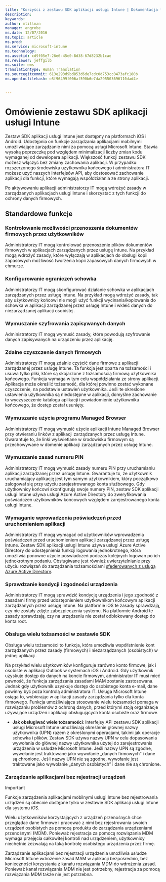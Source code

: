 ```yaml
---
title: "Korzyści z zestawu SDK aplikacji usługi Intune | Dokumentacja firmy Microsoft"
description: 
keywords: 
author: mtillman
manager: angrobe
ms.date: 12/07/2016
ms.topic: article
ms.prod: 
ms.service: microsoft-intune
ms.technology: 
ms.assetid: cd9f05e7-26e6-45e0-8d38-67d8232b1cae
ms.reviewer: jeffgilb
ms.suite: ems
translationtype: Human Translation
ms.sourcegitcommit: 613e293d9bd853d6de7cdc0d753cc8473afc180b
ms.openlocfilehash: e8f96499f006af590b6e7da295503696110dad4e


---
```


# <a name="intune-app-sdk-overview"></a>Omówienie zestawu SDK aplikacji usługi Intune
Zestaw SDK aplikacji usługi Intune jest dostępny na platformach iOS i Android. Udostępnia on funkcje zarządzania aplikacjami mobilnymi umożliwiające zarządzanie nimi za pomocą usługi Microsoft Intune. Stawia wysoką poprzeczkę pod względem minimalizacji liczby zmian kodu wymaganej od dewelopera aplikacji. Większość funkcji zestawu SDK możesz włączyć bez zmiany zachowania aplikacji. W przypadku rozszerzonego środowiska użytkownika końcowego i administratora IT możesz użyć naszych interfejsów API, aby dostosować zachowanie aplikacji dla funkcji, które wymagają współdziałania ze strony aplikacji. 

Po aktywowaniu aplikacji administratorzy IT mogą wdrożyć zasady w zarządzanych aplikacjach usługi Intune i skorzystać z tych funkcji do ochrony danych firmowych.

## <a name="regular-features"></a>Standardowe funkcje

### <a name="control-users-ability-to-move-corporate-documents"></a>Kontrolowanie możliwości przenoszenia dokumentów firmowych przez użytkowników
Administratorzy IT mogą kontrolować przenoszenie plików dokumentów firmowych w aplikacjach zarządzanych przez usługę Intune. Na przykład mogą wdrożyć zasady, które wyłączają w aplikacjach do obsługi kopii zapasowych możliwość tworzenia kopii zapasowych danych firmowych w chmurze.

### <a name="configure-clipboard-restrictions"></a>Konfigurowanie ograniczeń schowka
Administratorzy IT mogą skonfigurować działanie schowka w aplikacjach zarządzanych przez usługę Intune. Na przykład mogą wdrożyć zasady, tak aby użytkownicy końcowi nie mogli użyć funkcji wycinania/kopiowania do schowka w aplikacji zarządzanej przez usługę Intune i wkleić danych do niezarządzanej aplikacji osobistej.

### <a name="enforce-encryption-on-saved-data"></a>Wymuszanie szyfrowania zapisywanych danych
Administratorzy IT mogą wymusić zasady, które powodują szyfrowanie danych zapisywanych na urządzeniu przez aplikację.

### <a name="remotely-wipe-corporate-data"></a>Zdalne czyszczenie danych firmowych
Administratorzy IT mogą zdalnie czyścić dane firmowe z aplikacji zarządzanej przez usługę Intune. Ta funkcja jest oparta na tożsamości i usuwa tylko pliki, które są skojarzone z tożsamością firmową użytkownika końcowego. Funkcja wymaga w tym celu współdziałania ze strony aplikacji. Aplikacja może określić tożsamość, dla której powinno zostać wykonane czyszczenie, na podstawie ustawień użytkownika. Jeśli te określone ustawienia użytkownika są niedostępne w aplikacji, domyślne zachowanie to wyczyszczenie katalogu aplikacji i powiadomienie użytkownika końcowego, że dostęp został usunięty.

### <a name="enforce-the-use-of-a-managed-browser"></a>Wymuszanie użycia programu Managed Browser
Administratorzy IT mogą wymusić użycie aplikacji Intune Managed Browser przy otwieraniu linków z aplikacji zarządzanych przez usługę Intune. Gwarantuje to, że linki wyświetlane w środowisku firmowym są przechowywane w domenie aplikacji zarządzanych przez usługę Intune.

### <a name="enforce-a-pin-policy"></a>Wymuszanie zasad numeru PIN
Administratorzy IT mogą wymusić zasady numeru PIN przy uruchamianiu aplikacji zarządzanej przez usługę Intune. Gwarantuje to, że użytkownik uruchamiający aplikację jest tym samym użytkownikiem, który początkowo zalogował się przy użyciu zarejestrowanego konta służbowego. Gdy użytkownicy końcowi skonfigurują swoje numery PIN, zestaw SDK aplikacji usługi Intune używa usługi Azure Active Directory do zweryfikowania poświadczeń użytkowników końcowych względem zarejestrowanego konta usługi Intune.

### <a name="require-users-to-enter-credentials-before-they-can-start-apps"></a>Wymaganie wprowadzenia poświadczeń przed uruchomieniem aplikacji
Administratorzy IT mogą wymagać od użytkowników wprowadzenia poświadczeń przed uruchomieniem aplikacji zarządzanej przez usługę Intune. Zestaw SDK aplikacji usługi Intune używa usługi Azure Active Directory do udostępnienia funkcji logowania jednokrotnego, która umożliwia ponowne użycie poświadczeń podczas kolejnych logowań po ich jednokrotnym podaniu. Obsługiwane jest również uwierzytelnianie przy użyciu rozwiązań do zarządzania tożsamościami [sfederowanych z usługą Azure Active Directory](https://msdn.microsoft.com/library/azure/jj679342.aspx).

### <a name="check-device-health-and-compliance"></a>Sprawdzanie kondycji i zgodności urządzenia
Administratorzy IT mogą sprawdzić kondycję urządzenia i jego zgodność z zasadami firmy przed udostępnieniem użytkownikom końcowym aplikacji zarządzanych przez usługę Intune. Na platformie iOS te zasady sprawdzają, czy nie zostały zdjęte zabezpieczenia systemu. Na platformie Android te zasady sprawdzają, czy na urządzeniu nie został odblokowany dostęp do konta root.

### <a name="sdk-multi-identity-support"></a>Obsługa wielu tożsamości w zestawie SDK
Obsługa wielu tożsamości to funkcja, która umożliwia współistnienie kont zarządzanych przez zasady (firmowych) i niezarządzanych (osobistych) w jednej aplikacji.

Na przykład wielu użytkowników konfiguruje zarówno konto firmowe, jak i osobiste w aplikacji Outlook w systemach iOS i Android. Gdy użytkownik uzyskuje dostęp do danych na koncie firmowym, administrator IT musi mieć pewność, że funkcja zarządzania zasadami MAM zostanie zastosowana. Jednak gdy użytkownik uzyskuje dostęp do osobistego konta e-mail, dane powinny być poza kontrolą administratora IT. Usługa Microsoft Intune osiąga to, wybierając w aplikacji zasady zarządzania tylko dla konta firmowego. Funkcja umożliwiająca stosowanie wielu tożsamości pomaga w rozwiązaniu problemów z ochroną danych, przed którymi stoją organizacje używające urządzeń i aplikacji obsługujących konta osobiste oraz firmowe.

* **Jak obsługiwać wiele tożsamości**: Interfejsy API zestawu SDK aplikacji usługi Microsoft Intune umożliwiają określenie głównej nazwy użytkownika (UPN) razem z określonymi operacjami, takimi jak operacje schowka i plików. Zestaw SDK używa nazwy UPN w celu dopasowania wywołania do głównej nazwy użytkownika użytej do zarejestrowania urządzenia w usłudze Microsoft Intune. Jeśli nazwy UPN są zgodne, wywołanie jest traktowane jako wywołanie „danych firmowych” i dane są chronione. Jeśli nazwy UPN nie są zgodne, wywołanie jest traktowane jako wywołanie „danych osobistych” i dane nie są chronione.

### <a name="app-management-without-device-enrollment"></a>Zarządzanie aplikacjami bez rejestracji urządzeń

>[!IMPORTANT]
>Funkcje zarządzenia aplikacjami mobilnymi usługi Intune bez rejestrowania urządzeń są obecnie dostępne tylko w zestawie SDK aplikacji usługi Intune dla systemu iOS. 


Wielu użytkowników korzystających z urządzeń przenośnych chce przeglądać dane firmowe i pracować z nimi bez rejestrowania swoich urządzeń osobistych za pomocą produktu do zarządzania urządzeniami przenośnymi (MDM). Ponieważ rejestracja za pomocą rozwiązania MDM wymaga przejęcia całkowitej kontroli nad urządzeniem, użytkownicy niechętnie zezwalają na taką kontrolę osobistego urządzenia przez firmę.

Zarządzanie aplikacjami bez rejestracji urządzenia umożliwia usłudze Microsoft Intune wdrożenie zasad MAM w aplikacji bezpośrednio, bez konieczności korzystania z kanału rozwiązania MDM do wdrożenia zasad. Ponieważ kanał rozwiązania MDM nie jest potrzebny, rejestracja za pomocą rozwiązania MDM także nie jest potrzebna.



<!--HONumber=Dec16_HO2-->



